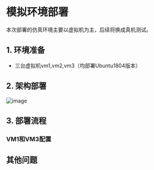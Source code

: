 # 模拟环境部署
本次部署的仿真环境主要以虚拟机为主，后续将换成真机测试。
## 1. 环境准备
* 三台虚拟机vm1,vm2,vm3（均部署Ubuntu1804版本）

## 2. 架构部署
![image]([https://github.com/lexsaints/powershell/blob/master/IMG/ps2.png](https://github.com/RavenSpear/k8s-prometheus-onos/blob/main/deployment/img/%E6%96%B9%E6%A1%88%E9%83%A8%E7%BD%B2.svg))


## 3. 部署流程

### VM1和VM3配置


## 其他问题


